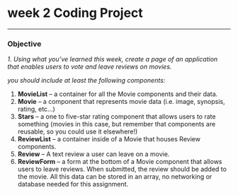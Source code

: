 # week 2 Coding Project

---

### Objective

*1.	Using what you’ve learned this week, create a page of an application that enables users to vote and leave reviews on movies.*

*you should include at least the following components:* 

1. 	**MovieList** – a container for all the Movie components and their data.
2.	**Movie** – a component that represents movie data (i.e. image, synopsis, rating, etc…)
3. 	**Stars** – a one to five-star rating component that allows users to rate something (movies in this case, but remember that components are reusable, so you could use it elsewhere!)
4.  **ReviewList** – a container inside of a Movie that houses Review components.
5.  **Review** – A text review a user can leave on a movie.
6.  **ReviewForm** – a form at the bottom of a Movie component that allows users to leave reviews. When submitted, the review should be added to the movie. All this data can be stored in an array, no networking or database needed for this assignment.  